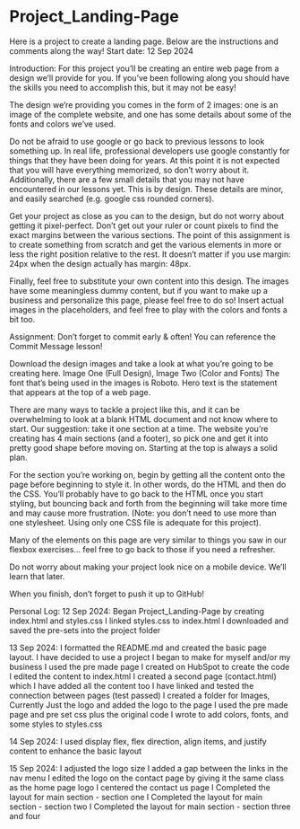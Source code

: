 # Project_Landing-Page
Here is a project to create a landing page. 
Below are the instructions and comments along the way!
Start date: 12 Sep 2024

Introduction:
For this project you’ll be creating an entire web page from a design we’ll provide for you. If you’ve been following along you should have the skills you need to accomplish this, but it may not be easy!

The design we’re providing you comes in the form of 2 images: one is an image of the complete website, and one has some details about some of the fonts and colors we’ve used.

Do not be afraid to use google or go back to previous lessons to look something up. In real life, professional developers use google constantly for things that they have been doing for years. At this point it is not expected that you will have everything memorized, so don’t worry about it. Additionally, there are a few small details that you may not have encountered in our lessons yet. This is by design. These details are minor, and easily searched (e.g. google css rounded corners).

Get your project as close as you can to the design, but do not worry about getting it pixel-perfect. Don’t get out your ruler or count pixels to find the exact margins between the various sections. The point of this assignment is to create something from scratch and get the various elements in more or less the right position relative to the rest. It doesn’t matter if you use margin: 24px when the design actually has margin: 48px.

Finally, feel free to substitute your own content into this design. The images have some meaningless dummy content, but if you want to make up a business and personalize this page, please feel free to do so! Insert actual images in the placeholders, and feel free to play with the colors and fonts a bit too.

Assignment:
Don’t forget to commit early & often! You can reference the Commit Message lesson!

Download the design images and take a look at what you’re going to be creating here. Image One (Full Design), Image Two (Color and Fonts)
    The font that’s being used in the images is Roboto.
    Hero text is the statement that appears at the top of a web page.

There are many ways to tackle a project like this, and it can be overwhelming to look at a blank HTML document and not know where to start. Our suggestion: take it one section at a time. The website you’re creating has 4 main sections (and a footer), so pick one and get it into pretty good shape before moving on. Starting at the top is always a solid plan.

For the section you’re working on, begin by getting all the content onto the page before beginning to style it. In other words, do the HTML and then do the CSS. You’ll probably have to go back to the HTML once you start styling, but bouncing back and forth from the beginning will take more time and may cause more frustration. (Note: you don’t need to use more than one stylesheet. Using only one CSS file is adequate for this project).

Many of the elements on this page are very similar to things you saw in our flexbox exercises… feel free to go back to those if you need a refresher.

Do not worry about making your project look nice on a mobile device. We’ll learn that later.

When you finish, don’t forget to push it up to GitHub!

Personal Log: 
12 Sep 2024: Began Project_Landing-Page by creating index.html and styles.css
    I linked styles.css to index.html
    I downloaded and saved the pre-sets into the project folder

13 Sep 2024: I formatted the README.md and created the basic page layout. 
    I have decided to use a project I began to make for myself and/or my business
    I used the pre made page I created on HubSpot to create the code
    I edited the content to index.html
    I created a second page (contact.html) which I have added all the content too
    I have linked and tested the connection between pages (test passed)
    I created a folder for Images, Currently Just the logo and added the logo to the page
    I used the pre made page and pre set css plus the original code I wrote to add colors, fonts, and some styles to styles.css

14 Sep 2024: I used display flex, flex direction, align items, and justify content to enhance the basic layout

15 Sep 2024: I adjusted the logo size
    I added a gap between the links in the nav menu
    I edited the logo on the contact page by giving it the same class as the home page logo
    I centered the contact us page
    I Completed the layout for main section - section one
    I Completed the layout for main section - section two
    I Completed the layout for main section - section three and four
